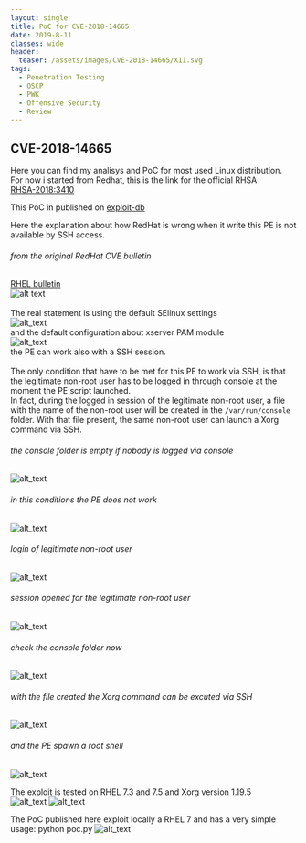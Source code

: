 ```yaml
---
layout: single
title: PoC for CVE-2018-14665
date: 2019-8-11
classes: wide
header:
  teaser: /assets/images/CVE-2018-14665/X11.svg
tags:
  - Penetration Testing
  - OSCP
  - PWK
  - Offensive Security
  - Review
---  
```


## CVE-2018-14665
Here you can find my analisys and PoC for most used Linux distribution. <br>
For now i started from Redhat, this is the link for the official RHSA <br>
[RHSA-2018:3410](https://access.redhat.com/errata/RHSA-2018:3410)

This PoC in published on [exploit-db](https://www.exploit-db.com/exploits/45832)<br>

Here the explanation about how RedHat is wrong when it write this PE is not available by SSH access.<br>
###### from the original RedHat CVE bulletin <br>
[RHEL bulletin](https://access.redhat.com/security/cve/cve-2018-14665)<br>
![alt text](https://github.com/bolonobolo/CVE-2018-14665/blob/master/img/RedHat_statement.png) <br>
<br>
The real statement is using the default SElinux settings <br> 
![alt_text](https://github.com/bolonobolo/CVE-2018-14665/blob/master/img/selinux.png)<br>
and the default configuration about xserver PAM module <br>
![alt_text](https://github.com/bolonobolo/CVE-2018-14665/blob/master/img/PAM_xserver.png) <br>
the PE can work also with a SSH session. <br>
<br>
The only condition that have to be met for this PE to work via SSH, is that the legitimate non-root user has to be logged in through console at the moment the PE script launched. <br>
In fact, during the logged in session of the legitimate non-root user, a file with the name of the non-root user will be created in the `/var/run/console` folder. With that file present, the same non-root user can launch a Xorg command via SSH. <br>
###### the console folder is empty if nobody is logged via console
![alt_text](https://github.com/bolonobolo/CVE-2018-14665/blob/master/img/console_empty.png)
<br>
###### in this conditions the PE does not work
![alt_text](https://github.com/bolonobolo/CVE-2018-14665/blob/master/img/xorg_KO.png)
<br>
###### login of legitimate non-root user<br>
![alt_text](https://github.com/bolonobolo/CVE-2018-14665/blob/master/img/login1.png)
<br>
###### session opened for the legitimate non-root user
![alt_text](https://github.com/bolonobolo/CVE-2018-14665/blob/master/img/login2.png)
<br>
###### check the console folder now
![alt_text](https://github.com/bolonobolo/CVE-2018-14665/blob/master/img/console_ready.png)
<br>
###### with the file created the Xorg command can be excuted via SSH
![alt_text](https://github.com/bolonobolo/CVE-2018-14665/blob/master/img/xorg_OK.png)
<br>
###### and the PE spawn a root shell
![alt_text](https://github.com/bolonobolo/CVE-2018-14665/blob/master/img/xorg_PE.png)

The exploit is tested on RHEL 7.3 and 7.5 and Xorg version 1.19.5 <br>
![alt_text](https://github.com/bolonobolo/CVE-2018-14665/blob/master/img/rhel_release.png)
![alt_text](https://github.com/bolonobolo/CVE-2018-14665/blob/master/img/rpm-xserver.png)

The PoC published here exploit locally a RHEL 7 and has a very simple usage: python poc.py
![alt_text](https://github.com/bolonobolo/CVE-2018-14665/blob/master/img/exploited.png)